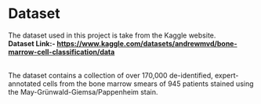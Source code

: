 # Dataset

The dataset used in this project is take from the Kaggle website.
<br>
<b>Dataset Link:- https://www.kaggle.com/datasets/andrewmvd/bone-marrow-cell-classification/data</b>
<br>

<br>
The dataset contains a collection of over 170,000 de-identified, expert-annotated cells from the bone marrow smears of 945 patients stained using the May-Grünwald-Giemsa/Pappenheim stain.
<br>
